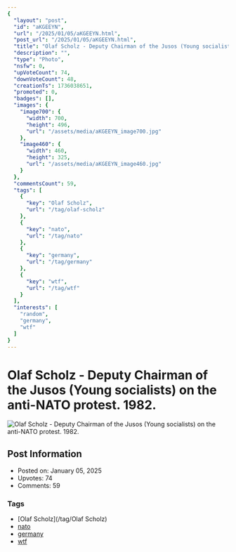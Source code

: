```yaml
---
{
  "layout": "post",
  "id": "aKGEEYN",
  "url": "/2025/01/05/aKGEEYN.html",
  "post_url": "/2025/01/05/aKGEEYN.html",
  "title": "Olaf Scholz - Deputy Chairman of the Jusos (Young socialists) on the anti-NATO protest. 1982.",
  "description": "",
  "type": "Photo",
  "nsfw": 0,
  "upVoteCount": 74,
  "downVoteCount": 48,
  "creationTs": 1736038651,
  "promoted": 0,
  "badges": [],
  "images": {
    "image700": {
      "width": 700,
      "height": 496,
      "url": "/assets/media/aKGEEYN_image700.jpg"
    },
    "image460": {
      "width": 460,
      "height": 325,
      "url": "/assets/media/aKGEEYN_image460.jpg"
    }
  },
  "commentsCount": 59,
  "tags": [
    {
      "key": "Olaf Scholz",
      "url": "/tag/olaf-scholz"
    },
    {
      "key": "nato",
      "url": "/tag/nato"
    },
    {
      "key": "germany",
      "url": "/tag/germany"
    },
    {
      "key": "wtf",
      "url": "/tag/wtf"
    }
  ],
  "interests": [
    "random",
    "germany",
    "wtf"
  ]
}
---
```


# Olaf Scholz - Deputy Chairman of the Jusos (Young socialists) on the anti-NATO protest. 1982.

![Olaf Scholz - Deputy Chairman of the Jusos (Young socialists) on the anti-NATO protest. 1982.](/assets/media/aKGEEYN_image700.jpg)

## Post Information

- Posted on: January 05, 2025
- Upvotes: 74
- Comments: 59

### Tags

- [Olaf Scholz](/tag/Olaf Scholz)
- [nato](/tag/nato)
- [germany](/tag/germany)
- [wtf](/tag/wtf)
